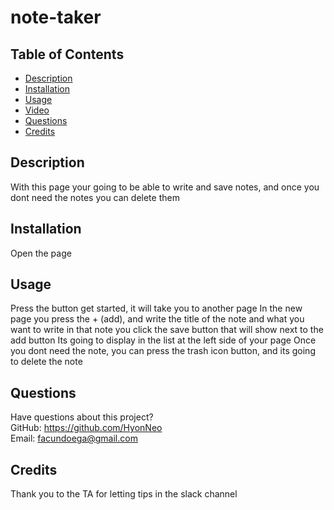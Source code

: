 # note-taker

## Table of Contents
  * [Description](#description)
  * [Installation](#installation)
  * [Usage](#usage)
  * [Video](#video)
  * [Questions](#questions)
  * [Credits](#credits)
    
  ## Description
  With this page your going to be able to write and save notes, and once you dont need the notes you can delete them
  
  ## Installation
  Open the page
  
  ## Usage
  Press the button get started, it will take you to another page
  In the new page you press the + (add), and write the title of the note and what you want to write in that note
  you click the save button that will show next to the add button
  Its going to display in the list at the left side of your page
  Once you dont need the note, you can press the trash icon button, and its going to delete the note


  
  ## Questions
  Have questions about this project?  
  GitHub: https://github.com/HyonNeo  
  Email: facundoega@gmail.com
  ## Credits
  Thank you to the TA for letting tips in the slack channel

